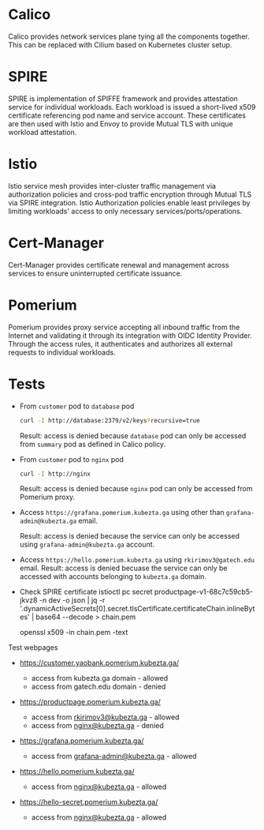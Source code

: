 # Calico

Calico provides network services plane tying all the components together. This can be replaced with Cilium based on Kubernetes cluster setup.

# SPIRE

SPIRE is implementation of SPIFFE framework and provides attestation service for individual workloads. Each workload is issued a short-lived x509 certificate referencing pod name and service account. These certificates are then used with Istio and Envoy to provide Mutual TLS with unique workload attestation.

# Istio

Istio service mesh provides inter-cluster traffic management via authorization policies and cross-pod traffic encryption through Mutual TLS via SPIRE integration. Istio Authorization policies enable least privileges by limiting workloads' access to only necessary services/ports/operations.

# Cert-Manager

Cert-Manager provides certificate renewal and management across services to ensure uninterrupted certificate issuance.

# Pomerium

Pomerium provides proxy service accepting all inbound traffic from the Internet and validating it through its integration with OIDC Identity Provider. Through the access rules, it authenticates and authorizes all external requests to individual workloads.

# Tests

- From `customer` pod to `database` pod

  ```bash
  curl -I http://database:2379/v2/keys?recursive=true
  ```

  Result: access is denied because `database` pod can only be accessed from `summary` pod as defined in Calico policy.

- From `customer` pod to `nginx` pod

  ```bash
  curl -I http://nginx
  ```

  Result: access is denied because `nginx` pod can only be accessed from Pomerium proxy.
  
- Access `https://grafana.pomerium.kubezta.ga` using other than `grafana-admin@kubezta.ga` email.

  Result: access is denied because the service can only be accessed using `grafana-admin@kubezta.ga` account.

- Access `https://hello.pomerium.kubezta.ga` using `rkirimov3@gatech.edu` email.
  Result: access is denied becuase the service can only be accessed with accounts belonging to `kubezta.ga` domain.

- Check SPIRE certificate
  istioctl pc secret productpage-v1-68c7c59cb5-jkvz8 -n dev -o json | jq -r \
'.dynamicActiveSecrets[0].secret.tlsCertificate.certificateChain.inlineBytes' | base64 --decode > chain.pem

  openssl x509 -in chain.pem -text

Test webpages
- https://customer.yaobank.pomerium.kubezta.ga/
  - access from kubezta.ga domain - allowed
  - access from gatech.edu domain - denied

- https://productpage.pomerium.kubezta.ga/
  - access from rkirimov3@kubezta.ga - allowed
  - access from nginx@kubezta.ga - denied

- https://grafana.pomerium.kubezta.ga/
  - access from grafana-admin@kubezta.ga - allowed

- https://hello.pomerium.kubezta.ga/
  - access from nginx@kubezta.ga - allowed

- https://hello-secret.pomerium.kubezta.ga/
  - access from nginx@kubezta.ga - allowed
